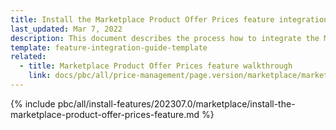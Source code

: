 ```yaml
---
title: Install the Marketplace Product Offer Prices feature integration
last_updated: Mar 7, 2022
description: This document describes the process how to integrate the Marketplace Product Offer Prices feature into a Spryker project.
template: feature-integration-guide-template
related:
  - title: Marketplace Product Offer Prices feature walkthrough
    link: docs/pbc/all/price-management/page.version/marketplace/marketplace-product-offer-prices-feature-overview.html
---
```


{% include pbc/all/install-features/202307.0/marketplace/install-the-marketplace-product-offer-prices-feature.md %} <!-- To edit, see /_includes/pbc/all/install-features/202307.0/marketplace/install-the-marketplace-product-offer-prices-feature.md -->
